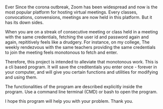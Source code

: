 Ever Since the corona outbreak, Zoom has been widespread and now is the most popular platform for hosting virtual meetings. Every classes, convocations, convensions, meetings
are now held in this platform. But it has its down sides.

When you are on a streak of consecutive meeting or class held in a meeting with the same credentials, fetching the user id and password again and again, repititively feels like
a drudgery. For instance, on my college, The weekly rendezvous with the same teachers providing the same credentials to join the meeting feels monotonous to fetch and enter.

Therefore, this project is intended to alleviate that monotonous work. This is a cli based program. It will save the creditentials you enter once - forever in your computer, and
will give you certain functions and utilities for modifying and using them. 

The functionalities of the program are described explicitly inside the program. Use a command line terminal (CMD) or bash to open the program. 

I hope this program will help you with your problem. Thank you.

